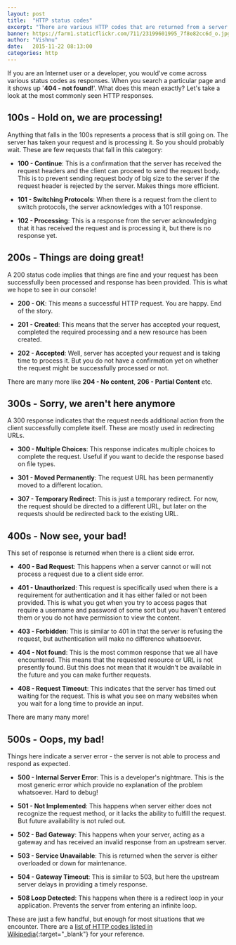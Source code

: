 ```yaml
---
layout: post
title:  "HTTP status codes"
excerpt: "There are various HTTP codes that are returned from a server. What do these numbers mean?"
banner: https://farm1.staticflickr.com/711/23199601995_7f8e82cc6d_o.jpg
author: "Vishnu"
date:   2015-11-22 08:13:00
categories: http
---
```

If you are an Internet user or a developer, you would've come across various status codes as responses. When you search a particular page and it shows up '**404 - not found!**'. What does this mean exactly? Let's take a look at the most commonly seen HTTP responses.

## 100s - Hold on, we are processing!
Anything that falls in the 100s represents a process that is still going on. The server has taken your request and is processing it. So you should probably wait. These are few requests that fall in this category:

* **100 - Continue**: This is a confirmation that the server has received the request headers and the client can proceed to send the request body. This is to prevent sending request body of big size to the server if the request header is rejected by the server. Makes things more efficient.

* **101 - Switching Protocols**: When there is a request from the client to switch protocols, the server acknowledges with a 101 response.

* **102 - Processing**: This is a response from the server acknowledging that it has received the request and is processing it, but there is no response yet.

## 200s - Things are doing great!
A 200 status code implies that things are fine and your request has been successfully been processed and response has been provided. This is what we hope to see in our console!

* **200 - OK**: This means a successful HTTP request. You are happy. End of the story.

* **201 - Created**: This means that the server has accepted your request, completed the required processing and a new resource has been created.

* **202 - Accepted**: Well, server has accepted your request and is taking time to process it. But you do not have a confirmation yet on whether the request might be successfully processed or not.

There are many more like **204 - No content**, **206 - Partial Content** etc.

## 300s - Sorry, we aren't here anymore
A 300 response indicates that the request needs additional action from the client successfully complete itself. These are mostly used in redirecting URLs. 

* **300 - Multiple Choices**: This response indicates multiple choices to complete the request. Useful if you want to decide the response based on file types.

* **301 - Moved Permanently**: The request URL has been permanently moved to a different location.

* **307 - Temporary Redirect**: This is just a temporary redirect. For now, the request should be directed to a different URL, but later on the requests should be redirected back to the existing URL.

## 400s - Now see, your bad!
This set of response is returned when there is a client side error. 

* **400 - Bad Request**: This happens when a server cannot or will not process a request due to a client side error.

* **401 - Unauthorized**: This request is specifically used when there is a requirement for authentication and it has either failed or not been provided. This is what you get when you try to access pages that require a username and password of some sort but you haven't entered them or you do not have permission to view the content.

* **403 - Forbidden**: This is similar to 401 in that the server is refusing the request, but authentication will make no difference whatsoever.

* **404 - Not found**: This is the most common response that we all have encountered. This means that the requested resource or URL is not presently found. But this does not mean that it wouldn't be available in the future and you can make further requests.

* **408 - Request Timeout**: This indicates that the server has timed out waiting for the request. This is what you see on many websites when you wait for a long time to provide an input.

There are many many more!

## 500s - Oops, my bad!
Things here indicate a server error -  the server is not able to process and respond as expected.

* **500 - Internal Server Error**: This is a developer's nightmare. This is the most generic error which provide no explanation of the problem whatsoever. Hard to debug!

* **501 - Not Implemented**: This happens when server either does not recognize the request method, or it lacks the ability to fulfill the request. But future availability is not ruled out.

* **502 - Bad Gateway**: This happens when your server, acting as a gateway and has received an invalid response from an upstream server.

* **503 - Service Unavailable**: This is returned when the server is either overloaded or down for maintenance.

* **504 - Gateway Timeout**: This is similar to 503, but here the upstream server delays in providing a timely response.

* **508 Loop Detected**: This happens when there is a redirect loop in your application. Prevents the server from entering an infinite loop.


These are just a few handful, but enough for most situations that we encounter. There are a [list of HTTP codes listed in Wikipedia](https://en.wikipedia.org/wiki/List_of_HTTP_status_codes){:target="_blank"} for your reference.